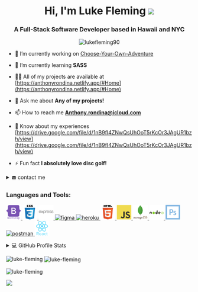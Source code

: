<h1 align="center">Hi, I'm Luke Fleming <img src="https://media.giphy.com/media/hvRJCLFzcasrR4ia7z/giphy.gif" width="35"></h1>
<h3 align="center">A Full-Stack Software Developer based in Hawaii and NYC</h3>

<p align="center"> <img src="https://komarev.com/ghpvc/?username=lukefleming90&label=Profile%20views&color=blueviolet&style=flat" alt="lukefleming90" /> </p>

- 🔭 I’m currently working on [Choose-Your-Own-Adventure](https://ants-choose-your-own-adventure.herokuapp.com/)

- 🌱 I’m currently learning **SASS**

- 👨‍💻 All of my projects are available at [https://anthonyrondina.netlify.app/#Home](https://anthonyrondina.netlify.app/#Home)

- 💬 Ask me about **Any of my projects!**

- 📫 How to reach me **Anthony.rondina@icloud.com**

- 📄 Know about my experiences [https://drive.google.com/file/d/1nB9fI4ZNwQsUhOoT5rKcOr3JAgUR1bzh/view](https://drive.google.com/file/d/1nB9fI4ZNwQsUhOoT5rKcOr3JAgUR1bzh/view)

- ⚡ Fun fact **I absolutely love disc golf!**

<details>
  <summary>☎️ contact me</summary>
<div>
  <samp>
    <h2 align="center">😎 you can reach me by:</h2>
    <p align="center">
      <br/>
      <a href="https://www.linkedin.com/in/azzar-budiyanto/" target="blank"><img align="center"
         src="https://img.shields.io/badge/linkedin-%231DA1F2.svg?style=for-the-badge&logo=linkedin&logoColor=white"
         alt="azzar" height="30"/></a>
      <a href="https://fb.com/1999AZZAR" target="blank"><img align="center"
         src="https://img.shields.io/badge/facebook-4267B2.svg?style=for-the-badge&logo=facebook&logoColor=white"
         alt="azzar" height="30"/></a>
      <a href="https://mailto:azzar.mr.zs@gmail.com" target="blank"><img align="center"
         src="https://img.shields.io/badge/gmail-EA4335.svg?style=for-the-badge&logo=gmail&logoColor=white"
         alt="azzar" height="30"/></a>
    </p>
  <p align="center">
      <a href="https://twitter.com/siapa_hayosiapa" target="blank"><img align="center"
         src="https://img.shields.io/badge/twitter-1DA1F2.svg?style=for-the-badge&logo=twitter&logoColor=white"
         alt="azzar" height="30"/></a>
      <br>
    </p>
  </samp>
</div>
</details>

<h3 align="left">Languages and Tools:</h3>
<p align="left"> <a href="https://getbootstrap.com" target="_blank" rel="noreferrer"> <img src="https://raw.githubusercontent.com/devicons/devicon/master/icons/bootstrap/bootstrap-plain-wordmark.svg" alt="bootstrap" width="40" height="40"/> </a> <a href="https://www.w3schools.com/css/" target="_blank" rel="noreferrer"> <img src="https://raw.githubusercontent.com/devicons/devicon/master/icons/css3/css3-original-wordmark.svg" alt="css3" width="40" height="40"/> </a> <a href="https://expressjs.com" target="_blank" rel="noreferrer"> <img src="https://raw.githubusercontent.com/devicons/devicon/master/icons/express/express-original-wordmark.svg" alt="express" width="40" height="40"/> </a> <a href="https://www.figma.com/" target="_blank" rel="noreferrer"> <img src="https://www.vectorlogo.zone/logos/figma/figma-icon.svg" alt="figma" width="40" height="40"/> </a> <a href="https://heroku.com" target="_blank" rel="noreferrer"> <img src="https://www.vectorlogo.zone/logos/heroku/heroku-icon.svg" alt="heroku" width="40" height="40"/> </a> <a href="https://www.w3.org/html/" target="_blank" rel="noreferrer"> <img src="https://raw.githubusercontent.com/devicons/devicon/master/icons/html5/html5-original-wordmark.svg" alt="html5" width="40" height="40"/> </a> <a href="https://developer.mozilla.org/en-US/docs/Web/JavaScript" target="_blank" rel="noreferrer"> <img src="https://raw.githubusercontent.com/devicons/devicon/master/icons/javascript/javascript-original.svg" alt="javascript" width="40" height="40"/> </a> <a href="https://www.mongodb.com/" target="_blank" rel="noreferrer"> <img src="https://raw.githubusercontent.com/devicons/devicon/master/icons/mongodb/mongodb-original-wordmark.svg" alt="mongodb" width="40" height="40"/> </a> <a href="https://nodejs.org" target="_blank" rel="noreferrer"> <img src="https://raw.githubusercontent.com/devicons/devicon/master/icons/nodejs/nodejs-original-wordmark.svg" alt="nodejs" width="40" height="40"/> </a> <a href="https://www.photoshop.com/en" target="_blank" rel="noreferrer"> <img src="https://raw.githubusercontent.com/devicons/devicon/master/icons/photoshop/photoshop-line.svg" alt="photoshop" width="40" height="40"/> </a> <a href="https://postman.com" target="_blank" rel="noreferrer"> <img src="https://www.vectorlogo.zone/logos/getpostman/getpostman-icon.svg" alt="postman" width="40" height="40"/> </a> <a href="https://reactjs.org/" target="_blank" rel="noreferrer"> <img src="https://raw.githubusercontent.com/devicons/devicon/master/icons/react/react-original-wordmark.svg" alt="react" width="40" height="40"/> </a> </p>

<details> 
  <summary>💻 GitHub Profile Stats</summary>
  <div>
    <h2 align="center"> 📊 Github stats </h2>
      <br/>
        <p align="center">
          <a href="https://github.com/LukeFleming90/">
          <img src="https://github-readme-stats.vercel.app/api/top-langs/?username=LukeFleming90&langs_count=6&theme=gruvbox&layout=compact&hide_border=true" alt="LukeFleming90 :: Top Langs" /></a>
        </p>
        <p align="center">
          <a href="https://github.com/LukeFleming90/">
          <img width="49.5%" src="https://github-readme-stats.vercel.app/api?username=LukeFleming90&show_icons=true&theme=gruvbox&hide_border=true" />
          <img width="49.5%" src="https://github-readme-streak-stats.herokuapp.com/?user=LukeFleming90&theme=gruvbox&hide_border=true" />
          </a>
       </p>
     <br>
  </div>    
</details>

<p><img align="left" src="https://github-readme-stats.vercel.app/api/top-langs?username=lukefleming90&show_icons=true&locale=en&layout=compact" alt="luke-fleming" /></p>

<p>&nbsp;<img align="center" src="https://github-readme-stats.vercel.app/api?username=lukefleming90&show_icons=true&locale=en" alt="luke-fleming" /></p>

<p><img align="center" src="https://github-readme-streak-stats.herokuapp.com/?user=lukefleming90&" alt="luke-fleming" /></p>

![](https://hit.yhype.me/github/profile?user_id=42561330)